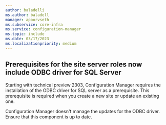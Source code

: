 ```yaml
---
author: baladelli
ms.author: baladell
manager: apoorvseth
ms.subservice: core-infra
ms.service: configuration-manager
ms.topic: include
ms.date: 03/17/2023
ms.localizationpriority: medium
---
```


## <a name="bkmk_SQlodbc"></a> Prerequisites for the site server roles now include ODBC driver for SQL Server

<!--9081772-->

Starting with technical preview 2303, Configuration Manager requires the installation of the ODBC driver for 
SQL server as a prerequisite. This prerequisite is required when you create a new site or update an existing one. 

Configuration Manager doesn't manage the updates for the ODBC driver. Ensure that this component is up to date.
